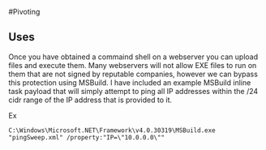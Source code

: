 #Pivoting

## Uses

Once you have obtained a commaind shell on a webserver you can upload files and execute them. Many webservers will not allow EXE files to run on them that are not signed by reputable companies, however we can bypass this protection using MSBuild. I have included an example MSBuild inline task payload that will simply attempt to ping all IP addresses within the /24 cidr range of the IP address that is provided to it.

Ex
```
C:\Windows\Microsoft.NET\Framework\v4.0.30319\MSBuild.exe "pingSweep.xml" /property:"IP=\"10.0.0.0\""
```
